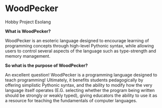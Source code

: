 # WoodPecker
Hobby Project Esolang

<b> What is WoodPecker? </b>

WoodPecker is an esoteric language designed to encourage learning of programming concepts through high-level Pythonic syntax, while allowing users to control several aspects of the language such as type-strength and memory management.

<b> So what is the purpose of WoodPecker? </b>

An excellent question! WoodPecker is a programming language designed to teach programming! Ultimately, it benefits students pedagogically by offering simplistic Pythonic syntax, and the ability to modify how the very language itself operates (E.G. selecting whether the program being written should be strongly or weakly typed), giving educators the ability to use it as a resource for teaching the fundamentals of computer languages.

